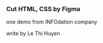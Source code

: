 <h3>Cut HTML, CSS by Figma</h3>
<p>one demo from INFOdation company</p>
<p>write by Le Thi Huyen </p>
